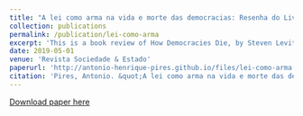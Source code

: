 ```yaml
---
title: "A lei como arma na vida e morte das democracias: Resenha do Livro How Democracies Die, de Steven Levitsky e Daniel Ziblatt"
collection: publications
permalink: /publication/lei-como-arma
excerpt: 'This is a book review of How Democracies Die, by Steven Levitsky and Daniel Ziblatt. Written in portuguese.'
date: 2019-05-01
venue: 'Revista Sociedade & Estado'
paperurl: 'http://antonio-henrique-pires.github.io/files/lei-como-arma.pdf'
citation: 'Pires, Antonio. &quot;A lei como arma na vida e morte das democracias: Resenha do Livro How Democracies Die, de Steven Levitsky e Daniel Ziblatt.&quot; <i>Revista Sociedade & Estado</i>. v. 34 n. 02, Maio/Agosto, 2019.'
---
```


[Download paper here](http://antonio-henrique-pires.github.io/files/lei-como-arma.pdf)
